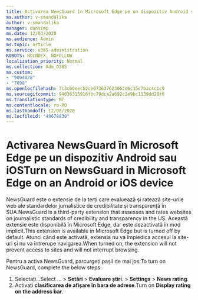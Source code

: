 ```yaml
---
title: Activarea NewsGuard în Microsoft Edge pe un dispozitiv Android sau iOS
ms.author: v-smandalika
author: v-smandalika
manager: dansimp
ms.date: 12/03/2020
ms.audience: Admin
ms.topic: article
ms.service: o365-administration
ROBOTS: NOINDEX, NOFOLLOW
localization_priority: Normal
ms.collection: Adm_O365
ms.custom:
- "9004028"
- "7098"
ms.openlocfilehash: 7c3cb0eecb2ce073637623062d6c15c7bac4c1c9
ms.sourcegitcommit: 94036315916fbc79dca2a692c2e9bc1139dd28f6
ms.translationtype: MT
ms.contentlocale: ro-RO
ms.lasthandoff: 12/08/2020
ms.locfileid: "49678830"
---
```

# <a name="turn-on-newsguard-in-microsoft-edge-on-an-android-or-ios-device"></a><span data-ttu-id="ced56-102">Activarea NewsGuard în Microsoft Edge pe un dispozitiv Android sau iOS</span><span class="sxs-lookup"><span data-stu-id="ced56-102">Turn on NewsGuard in Microsoft Edge on an Android or iOS device</span></span>

<span data-ttu-id="ced56-103">NewsGuard este o extensie de la terți care evaluează și ratează site-urile web ale standardelor jurnalistice de credibilitate și transparență în SUA.</span><span class="sxs-lookup"><span data-stu-id="ced56-103">NewsGuard is a third-party extension that assesses and rates websites on journalistic standards of credibility and transparency in the US.</span></span> <span data-ttu-id="ced56-104">Această extensie este disponibilă în Microsoft Edge, dar este dezactivată în mod implicit.</span><span class="sxs-lookup"><span data-stu-id="ced56-104">This extension is available in Microsoft Edge but is turned off by default.</span></span> <span data-ttu-id="ced56-105">Atunci când este activată, extensia nu va împiedica accesul la site-uri și nu va întrerupe navigarea.</span><span class="sxs-lookup"><span data-stu-id="ced56-105">When turned on, the extension will not prevent access to sites and will not interrupt browsing.</span></span>

<span data-ttu-id="ced56-106">Pentru a activa NewsGuard, parcurgeți pașii de mai jos:</span><span class="sxs-lookup"><span data-stu-id="ced56-106">To turn on NewsGuard, complete the below steps:</span></span>
1. <span data-ttu-id="ced56-107">Selectați...</span><span class="sxs-lookup"><span data-stu-id="ced56-107">Select …</span></span><span data-ttu-id="ced56-108"> > **Setări**  >  **Evaluare știri**.</span><span class="sxs-lookup"><span data-stu-id="ced56-108"> > **Settings** > **News rating**.</span></span>
2. <span data-ttu-id="ced56-109">Activați **clasificarea de afișare în bara de adrese**.</span><span class="sxs-lookup"><span data-stu-id="ced56-109">Turn on **Display rating on the address bar**.</span></span>